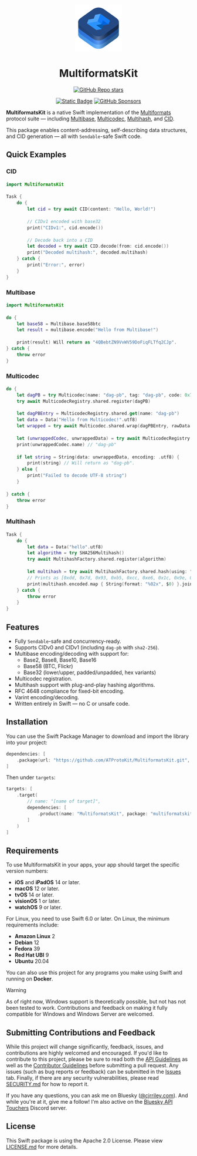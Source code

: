 <p align="center">
  <img src="https://github.com/ATProtoKit/MultiformatsKit/blob/main/Sources/MultiformatsKit/MultiformatsKit.docc/Resources/multiformatskit_icon.png" height="128" alt="A icon for MultiformatsKit, which contains three stacks of rounded rectangles in an isometric top view. At the top stack, the Multiformats logo is displayed. The three stacks are in various shades of blue.">
</p>

<h1 align="center">MultiformatsKit</h1>

<div align="center">

[![GitHub Repo stars](https://img.shields.io/github/stars/ATProtoKit/MultiformatsKit?style=flat&logo=github)](https://github.com/ATProtoKit/MultiformatsKit)

</div>
<div align="center">

[![Static Badge](https://img.shields.io/badge/Follow-%40cjrriley.com-0073fa?style=flat&logo=bluesky&labelColor=%23151e27&link=https%3A%2F%2Fbsky.app%2Fprofile%2Fcjrriley.com)](https://bsky.app/profile/cjrriley.com)
[![GitHub Sponsors](https://img.shields.io/github/sponsors/masterj93?color=%23cb5f96&link=https%3A%2F%2Fgithub.com%2Fsponsors%2FMasterJ93)](https://github.com/sponsors/MasterJ93)

</div>

**MultiformatsKit** is a native Swift implementation of the [Multiformats](https://multiformats.io) protocol suite — including [Multibase](https://github.com/multiformats/multibase), [Multicodec](https://github.com/multiformats/multicodec), [Multihash](https://github.com/multiformats/multihash), and [CID](https://github.com/multiformats/cid).

This package enables content-addressing, self-describing data structures, and CID generation — all with `Sendable`-safe Swift code.

## Quick Examples

### CID
```swift
import MultiformatsKit

Task {
    do {
        let cid = try await CID(content: "Hello, World!")

        // CIDv1 encoded with base32
        print("CIDv1:", cid.encode())

        // Decode back into a CID
        let decoded = try await CID.decode(from: cid.encode())
        print("Decoded multihash:", decoded.multihash)
    } catch {
        print("Error:", error)
    }
}
```

### Multibase
```swift
import MultiformatsKit

do {
    let base58 = Multibase.base58btc
    let result = multibase.encode("Hello from Multibase!")
    
    print(result) Will return as "4QBebtZN9VvWV59DoFiqFLTfq2CJp".
} catch {
    throw error
}
```

### Multicodec

```swift
do {
    let dagPB = try Multicodec(name: "dag-pb", tag: "dag-pb", code: 0x70, status: .permanent)
    try await MulticodecRegistry.shared.register(dagPB)
    
    let dagPBEntry = MulticodecRegistry.shared.get(name: "dag-pb")
    let data = Data("Hello from Multicodec!".utf8)
    let wrapped = try await Multicodec.shared.wrap(dagPBEntry, rawData: data)
    
    let (unwrappedCodec, unwrappedData) = try await MulticodecRegistry.shared.unwrap(wrapped)
    print(unwrappedCodec.name) // "dag-pb"
    
    if let string = String(data: unwrappedData, encoding: .utf8) {
        print(string) // Will return as "dag-pb".
    } else {
        print("Failed to decode UTF-8 string")
    }
    
} catch {
    throw error
}
```

### Multihash

```swift
Task {
    do {
        let data = Data("hello".utf8)
        let algorithm = try SHA256Multihash()
        try await MultihashFactory.shared.register(algorithm)

        let multihash = try await MultihashFactory.shared.hash(using: "sha2-256", data: data)
        // Prints as [0xdd, 0x7d, 0x93, 0xb5, 0xcc, 0xe6, 0x1c, 0x9e, 0xf6, 0x36, 0x5b, 0xf0, 0x9b, 0x41, 0xa8, 0xb0, 0x6f, 0xce, 0x69, 0x9a, 0xf4, 0x58, 0x76, 0xe3, 0x27, 0x0c, 0xb4, 0x65, 0xa1, 0x7a, 0xec, 0xb4]
        print(multihash.encoded.map { String(format: "%02x", $0) }.joined())
    } catch {
        throw error
    }
}
```

## Features

- Fully `Sendable`-safe and concurrency-ready.
- Supports CIDv0 and CIDv1 (including `dag-pb` with `sha2-256`).
- Multibase encoding/decoding with support for:
  - Base2, Base8, Base10, Base16
  - Base58 (BTC, Flickr)
  - Base32 (lower/upper, padded/unpadded, hex variants)
- Multicodec registration.
- Multihash support with plug-and-play hashing algorithms.
- RFC 4648 compliance for fixed-bit encoding.
- Varint encoding/decoding.
- Written entirely in Swift — no C or unsafe code.

## Installation

You can use the Swift Package Manager to download and import the library into your project:
```swift
dependencies: [
    .package(url: "https://github.com/ATProtoKit/MultiformatsKit.git", from: "0.1.0")
]
```

Then under `targets`:
```swift
targets: [
    .target(
        // name: "[name of target]",
        dependencies: [
            .product(name: "MultiformatsKit", package: "multiformatskit")
        ]
    )
]
```

## Requirements
To use MultiformatsKit in your apps, your app should target the specific version numbers:
- **iOS** and **iPadOS** 14 or later.
- **macOS** 12 or later.
- **tvOS** 14 or later.
- **visionOS** 1 or later.
- **watchOS** 9 or later.

For Linux, you need to use Swift 6.0 or later. On Linux, the minimum requirements include:
- **Amazon Linux** 2
- **Debian** 12
- **Fedora** 39
- **Red Hat UBI** 9
- **Ubuntu** 20.04

You can also use this project for any programs you make using Swift and running on **Docker**.

> [!WARNING]
> As of right now, Windows support is theoretically possible, but not has not been tested to work. Contributions and feedback on making it fully compatible for Windows and Windows Server are welcomed.

## Submitting Contributions and Feedback
While this project will change significantly, feedback, issues, and contributions are highly welcomed and encouraged. If you'd like to contribute to this project, please be sure to read both the [API Guidelines](https://github.com/ATProtoKit/MultiformatsKit/blob/main/API_GUIDELINES.md) as well as the [Contributor Guidelines](https://github.com/MasterJ93/ATProtoKit/blob/main/CONTRIBUTING.md) before submitting a pull request. Any issues (such as bug reports or feedback) can be submitted in the [Issues](https://github.com/ATProtoKit/MultiformatsKit/issues) tab. Finally, if there are any security vulnerabilities, please read [SECURITY.md](https://github.com/ATProtoKit/MultiformatsKit/blob/main/SECURITY.md) for how to report it.

If you have any questions, you can ask me on Bluesky ([@cjrriley.com](https://bsky.app/profile/cjrriley.com)). And while you're at it, give me a follow! I'm also active on the [Bluesky API Touchers](https://discord.gg/3srmDsHSZJ) Discord server.

## License
This Swift package is using the Apache 2.0 License. Please view [LICENSE.md](https://github.com/ATProtoKit/MultiformatsKit/blob/main/LICENSE.md) for more details.

